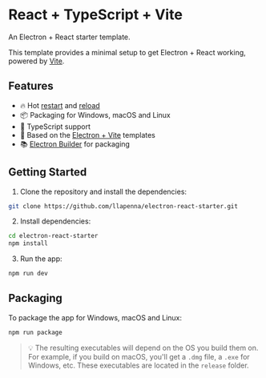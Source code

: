 # React + TypeScript + Vite

An Electron + React starter template.

This template provides a minimal setup to get Electron + React working, powered by [Vite](https://vitejs.dev/).

## Features

- 🔥 Hot [restart](https://electron-vite.github.io/guide/features.html#hot-restart) and [reload](https://electron-vite.github.io/guide/features.html#hot-reload)
- 📦 Packaging for Windows, macOS and Linux
- 📝 TypeScript support
- 🔧 Based on the [Electron + Vite](https://electron-vite.github.io/) templates
- 📚 [Electron Builder](https://www.electron.build/) for packaging

## Getting Started

1. Clone the repository and install the dependencies:

```bash
git clone https://github.com/llapenna/electron-react-starter.git
```

2. Install dependencies:

```bash
cd electron-react-starter
npm install
```

3. Run the app:

```bash
npm run dev
```

## Packaging

To package the app for Windows, macOS and Linux:

```bash
npm run package
```

> 💡 The resulting executables will depend on the OS you build them on. For example, if you build on macOS, you'll get a `.dmg` file, a `.exe` for Windows, etc. These executables are located in the `release` folder.
